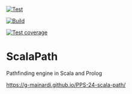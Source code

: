 [![Test](https://github.com/g-mainardi/PPS-24-scala-path/actions/workflows/test.yml/badge.svg)](https://github.com/g-mainardi/PPS-24-scala-path/actions/workflows/test.yml)

[![Build](https://github.com/g-mainardi/PPS-24-scala-path/actions/workflows/build.yml/badge.svg)](https://github.com/g-mainardi/PPS-24-scala-path/actions/workflows/build.yml)

[![Test coverage](https://codecov.io/gh/g-mainardi/PPS-24-scala-path/graph/badge.svg?token=06P0TEB653)](https://codecov.io/gh/g-mainardi/PPS-24-scala-path)

# ScalaPath
Pathfinding engine in Scala and Prolog

https://g-mainardi.github.io/PPS-24-scala-path/